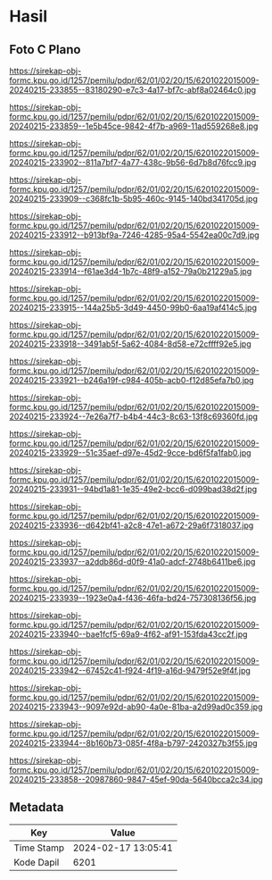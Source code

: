 # Hasil

## Foto C Plano

https://sirekap-obj-formc.kpu.go.id/1257/pemilu/pdpr/62/01/02/20/15/6201022015009-20240215-233855--83180290-e7c3-4a17-bf7c-abf8a02464c0.jpg

https://sirekap-obj-formc.kpu.go.id/1257/pemilu/pdpr/62/01/02/20/15/6201022015009-20240215-233859--1e5b45ce-9842-4f7b-a969-11ad559268e8.jpg

https://sirekap-obj-formc.kpu.go.id/1257/pemilu/pdpr/62/01/02/20/15/6201022015009-20240215-233902--811a7bf7-4a77-438c-9b56-6d7b8d76fcc9.jpg

https://sirekap-obj-formc.kpu.go.id/1257/pemilu/pdpr/62/01/02/20/15/6201022015009-20240215-233909--c368fc1b-5b95-460c-9145-140bd341705d.jpg

https://sirekap-obj-formc.kpu.go.id/1257/pemilu/pdpr/62/01/02/20/15/6201022015009-20240215-233912--b913bf9a-7246-4285-95a4-5542ea00c7d9.jpg

https://sirekap-obj-formc.kpu.go.id/1257/pemilu/pdpr/62/01/02/20/15/6201022015009-20240215-233914--f61ae3d4-1b7c-48f9-a152-79a0b21229a5.jpg

https://sirekap-obj-formc.kpu.go.id/1257/pemilu/pdpr/62/01/02/20/15/6201022015009-20240215-233915--144a25b5-3d49-4450-99b0-6aa19af414c5.jpg

https://sirekap-obj-formc.kpu.go.id/1257/pemilu/pdpr/62/01/02/20/15/6201022015009-20240215-233918--3491ab5f-5a62-4084-8d58-e72cffff92e5.jpg

https://sirekap-obj-formc.kpu.go.id/1257/pemilu/pdpr/62/01/02/20/15/6201022015009-20240215-233921--b246a19f-c984-405b-acb0-f12d85efa7b0.jpg

https://sirekap-obj-formc.kpu.go.id/1257/pemilu/pdpr/62/01/02/20/15/6201022015009-20240215-233924--7e26a7f7-b4b4-44c3-8c63-13f8c69360fd.jpg

https://sirekap-obj-formc.kpu.go.id/1257/pemilu/pdpr/62/01/02/20/15/6201022015009-20240215-233929--51c35aef-d97e-45d2-9cce-bd6f5fa1fab0.jpg

https://sirekap-obj-formc.kpu.go.id/1257/pemilu/pdpr/62/01/02/20/15/6201022015009-20240215-233931--94bd1a81-1e35-49e2-bcc6-d099bad38d2f.jpg

https://sirekap-obj-formc.kpu.go.id/1257/pemilu/pdpr/62/01/02/20/15/6201022015009-20240215-233936--d642bf41-a2c8-47e1-a672-29a6f7318037.jpg

https://sirekap-obj-formc.kpu.go.id/1257/pemilu/pdpr/62/01/02/20/15/6201022015009-20240215-233937--a2ddb86d-d0f9-41a0-adcf-2748b6411be6.jpg

https://sirekap-obj-formc.kpu.go.id/1257/pemilu/pdpr/62/01/02/20/15/6201022015009-20240215-233939--1923e0a4-f436-46fa-bd24-757308136f56.jpg

https://sirekap-obj-formc.kpu.go.id/1257/pemilu/pdpr/62/01/02/20/15/6201022015009-20240215-233940--bae1fcf5-69a9-4f62-af91-153fda43cc2f.jpg

https://sirekap-obj-formc.kpu.go.id/1257/pemilu/pdpr/62/01/02/20/15/6201022015009-20240215-233942--67452c41-f924-4f19-a16d-9479f52e9f4f.jpg

https://sirekap-obj-formc.kpu.go.id/1257/pemilu/pdpr/62/01/02/20/15/6201022015009-20240215-233943--9097e92d-ab90-4a0e-81ba-a2d99ad0c359.jpg

https://sirekap-obj-formc.kpu.go.id/1257/pemilu/pdpr/62/01/02/20/15/6201022015009-20240215-233944--8b160b73-085f-4f8a-b797-2420327b3f55.jpg

https://sirekap-obj-formc.kpu.go.id/1257/pemilu/pdpr/62/01/02/20/15/6201022015009-20240215-233858--20987860-9847-45ef-90da-5640bcca2c34.jpg


## Metadata

| Key        | Value               |
| ---------- | ------------------- |
| Time Stamp | 2024-02-17 13:05:41 |
| Kode Dapil | 6201                |



